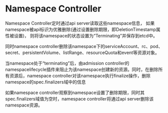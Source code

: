 # Namespace Controller
Namespace Controller定时通过api server读取这些namespace信息，
如果namespace被api标识为优雅删除(通过设置删除期限，即DeletionTimestamp属性被设置)，
则将该namespace的状态设置为“Terminating”并保存到etcd中。

同时namespace controller删除该namespace下的serviceAccount、rc、pod、secret、persistentVolume、listRange、resourceQuota和event等资源对象。

当namespace处于“terminating”后，由admission controller的namespacelifecycle插件来阻止为该namespace创建新的资源。同时，在删除所有资源后，namespace controller对该namespace执行finalize操作，删除namespace的spec.finalizers域中的信息

如果namespace controller观察到namespace设置了删除期限，同时其spec.finalizers域值为空时，namespace controller将通过api server删除该namespace资源。
